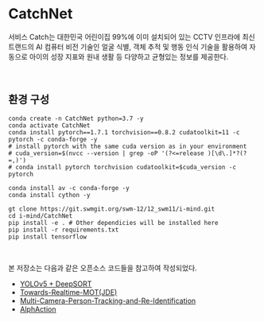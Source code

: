# CatchNet
<p>서비스 Catch는 대한민국 어린이집 99%에 이미 설치되어 있는 CCTV 인프라에 최신 트랜드의 AI 컴퓨터 비전 기술인 얼굴 식별, 객체 추적 및 행동 인식 기술을 활용하여 자동으로 아이의 성장 지표와 원내 생활 등 다양하고 균형있는 정보를 제공한다.</p>

<br>

## 환경 구성
<p>


```
conda create -n CatchNet python=3.7 -y
conda activate CatchNet
conda install pytorch==1.7.1 torchvision==0.8.2 cudatoolkit=11 -c pytorch -c conda-forge -y
# install pytorch with the same cuda version as in your environment
# cuda_version=$(nvcc --version | grep -oP '(?<=release )[\d\.]*?(?=,)')
# conda install pytorch torchvision cudatoolkit=$cuda_version -c pytorch

conda install av -c conda-forge -y
conda install cython -y

gt clone https://git.swmgit.org/swm-12/12_swm11/i-mind.git
cd i-mind/CatchNet
pip install -e . # Other dependicies will be installed here
pip install -r requirements.txt
pip install tensorflow
```
</p>

<br>

<p>

본 저장소는 다음과 같은 오픈소스 코드들을 참고하여 작성되었다.
- [YOLOv5 + DeepSORT](https://github.com/mikel-brostrom/Yolov5_DeepSort_Pytorch)
- [Towards-Realtime-MOT(JDE)](https://github.com/Zhongdao/Towards-Realtime-MOT)
- [Multi-Camera-Person-Tracking-and-Re-Identification](https://github.com/samihormi/Multi-Camera-Person-Tracking-and-Re-Identification)
- [AlphAction](https://github.com/MVIG-SJTU/AlphAction)
</p>